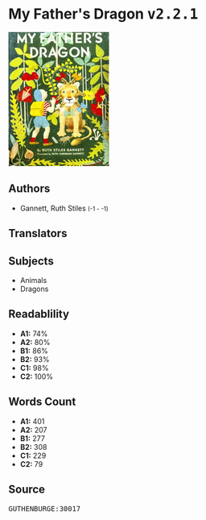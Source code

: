# My Father's Dragon <kbd>v2.2.1</kbd>

![](./cover.medium.jpg "")

## Authors


 - Gannett, Ruth Stiles <small>(-1 - -1)</small>

## Translators



## Subjects


 - Animals
 - Dragons

## Readablility


 - **A1:** 74%
 - **A2:** 80%
 - **B1:** 86%
 - **B2:** 93%
 - **C1:** 98%
 - **C2:** 100%

## Words Count


 - **A1:** 401
 - **A2:** 207
 - **B1:** 277
 - **B2:** 308
 - **C1:** 229
 - **C2:** 79

## Source


<kbd>GUTHENBURGE:30017</kbd>
